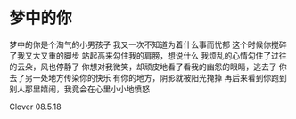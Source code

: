 # 梦中的你


梦中的你是个淘气的小男孩子
我又一次不知道为着什么事而忧郁
这个时候你搅碎了我又大又重的脚步
站起高来勾住我的肩膀，想说什么
我烦乱的心情勾住了过往的云朵，风也停静了
你想对我微笑，却顽皮地看了看我的幽怨的眼睛，逃去了
你去了另一处地方传染你的快乐
有你的地方，阴影就被阳光掩掉
再后来看到你跑到别人那里嬉闹，我竟会在心里小小地愤怒

Clover 08.5.18

